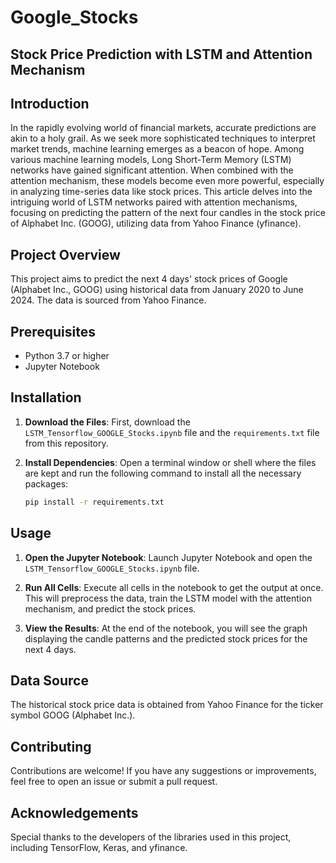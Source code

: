 # Google_Stocks

## Stock Price Prediction with LSTM and Attention Mechanism

## Introduction
In the rapidly evolving world of financial markets, accurate predictions are akin to a holy grail. As we seek more sophisticated techniques to interpret market trends, machine learning emerges as a beacon of hope. Among various machine learning models, Long Short-Term Memory (LSTM) networks have gained significant attention. When combined with the attention mechanism, these models become even more powerful, especially in analyzing time-series data like stock prices. This article delves into the intriguing world of LSTM networks paired with attention mechanisms, focusing on predicting the pattern of the next four candles in the stock price of Alphabet Inc. (GOOG), utilizing data from Yahoo Finance (yfinance).

## Project Overview
This project aims to predict the next 4 days' stock prices of Google (Alphabet Inc., GOOG) using historical data from January 2020 to June 2024. The data is sourced from Yahoo Finance.

## Prerequisites
- Python 3.7 or higher
- Jupyter Notebook

## Installation
1. **Download the Files**: First, download the `LSTM_Tensorflow_GOOGLE_Stocks.ipynb` file and the `requirements.txt` file from this repository.

2. **Install Dependencies**: Open a terminal window or shell where the files are kept and run the following command to install all the necessary packages:

    ```bash
    pip install -r requirements.txt
    ```

## Usage
1. **Open the Jupyter Notebook**: Launch Jupyter Notebook and open the `LSTM_Tensorflow_GOOGLE_Stocks.ipynb` file.

2. **Run All Cells**: Execute all cells in the notebook to get the output at once. This will preprocess the data, train the LSTM model with the attention mechanism, and predict the stock prices.

3. **View the Results**: At the end of the notebook, you will see the graph displaying the candle patterns and the predicted stock prices for the next 4 days.

## Data Source
The historical stock price data is obtained from Yahoo Finance for the ticker symbol GOOG (Alphabet Inc.).

## Contributing
Contributions are welcome! If you have any suggestions or improvements, feel free to open an issue or submit a pull request.

## Acknowledgements
Special thanks to the developers of the libraries used in this project, including TensorFlow, Keras, and yfinance.
